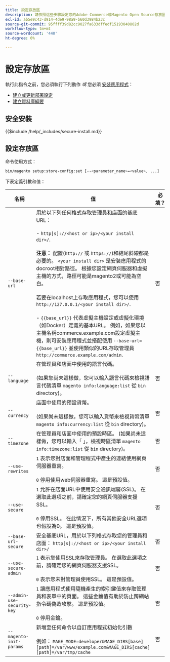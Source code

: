 ```yaml
---
title: 設定存放區
description: 請依照這些步驟設定您的Adobe Commerce或Magento Open Source存放區。
exl-id: ab5e9c43-d914-4de9-98a9-b60d3984b23c
source-git-commit: 95ffff39d82cc9027fa633dffedf15193040802d
workflow-type: tm+mt
source-wordcount: '440'
ht-degree: 0%

---
```


# 設定存放區

執行此指令之前，您必須執行下列動作 *或* 您必須 [安裝應用程式](../advanced.md)：

* [建立或更新部署設定](deployment.md)
* [建立資料庫綱要](database.md)

## 安全安裝

{{$include /help/_includes/secure-install.md}}

## 設定存放區

命令使用方式：

```bash
bin/magento setup:store-config:set [--<parameter_name>=<value>, ...]
```

下表定義引數和值：

| 名稱 | 值 | 必填？ |
|--- |--- |--- |
| `--base-url` | 用於以下列任何格式存取管理員和店面的基底URL：<br><br>- `http[s]://<host or ip>/<your install dir>/`.<br><br>**注意：** 配置(`http://` 或 `https://`)和結尾斜線都是必要的。 `<your install dir>` 是安裝應用程式的docroot相對路徑。 根據您設定網頁伺服器和虛擬主機的方式，路徑可能是magento2或可能為空白。<br><br>若要在localhost上存取應用程式，您可以使用 `http://127.0.0.1/<your install dir>/`.<br><br>- `{{base_url}}` 代表虛擬主機設定或虛擬化環境（如Docker）定義的基本URL。 例如，如果您以主機名稱commerce.example.com設定虛擬主機，則可安裝應用程式並搭配使用 `--base-url={{base_url}}` 並使用類似的URL存取管理員 `http://commerce.example.com/admin`. | 否 |
| `--language` | 在管理員和店面中使用的語言代碼。<br><br>(如果您尚未這樣做，您可以輸入語言代碼來檢視語言代碼清單 `magento info:language:list` 從 `bin` directory)。 | 否 |
| `--currency` | 店面中使用的預設貨幣。 <br><br>(如果尚未這樣做，您可以輸入貨幣來檢視貨幣清單 `magento info:currency:list` 從 `bin` directory)。 | 否 |
| `--timezone` | 在管理員和店面中使用的預設時區。 (如果尚未這樣做，您可以輸入「 」，檢視時區清單 `magento info:timezone:list` 從 `bin` directory)。 | 否 |
| `--use-rewrites` | `1` 表示您對店面和管理程式中產生的連結使用網頁伺服器重寫。<br><br>`0` 停用使用web伺服器重寫。 這是預設值。 | 否 |
| `--use-secure` | `1` 允許在店面URL中使用安全通訊端層(SSL)。 在選取此選項之前，請確定您的網頁伺服器支援SSL。<br><br>`0` 停用SSL。 在此情況下，所有其他安全URL選項也假設為0。 這是預設值。 | 否 |
| `--base-url-secure` | 安全基底URL，用於以下列格式存取您的管理員和店面： `http[s]://<host or ip>/<your install dir>/` | 否 |
| `--use-secure-admin` | `1` 表示您使用SSL來存取管理員。 在選取此選項之前，請確定您的網頁伺服器支援SSL。<br><br>`0` 表示您未對管理員使用SSL。 這是預設值。 | 否 |
| `--admin-use-security-key` | `1` 讓應用程式使用隨機產生的索引鍵值來存取管理員和表單中的頁面。 這些金鑰值有助於防止跨網站指令碼偽造攻擊。 這是預設值。<br/><br/>`0` 停用金鑰。 | 否 |
| `--magento-init-params` | 新增至任何命令以自訂應用程式初始化引數<br/><br/>例如： `MAGE_MODE=developer&MAGE_DIRS[base][path]=/var/www/example.com&MAGE_DIRS[cache][path]=/var/tmp/cache` | 否 |

